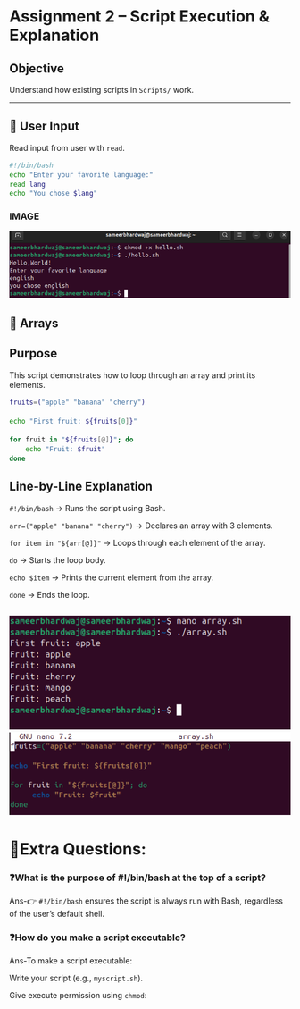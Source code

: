 # **Assignment 2 – Script Execution & Explanation**

## **Objective**
Understand how existing scripts in `Scripts/` work.

---


## 🔹 User Input

Read input from user with `read`.

```bash
#!/bin/bash
echo "Enter your favorite language:"
read lang
echo "You chose $lang"
```
### **IMAGE**
![image](shellscript3.png)

## 🔹 Arrays

## Purpose

This script demonstrates how to loop through an array and print its elements.

```bash
fruits=("apple" "banana" "cherry")

echo "First fruit: ${fruits[0]}"

for fruit in "${fruits[@]}"; do
    echo "Fruit: $fruit"
done
```

## Line-by-Line Explanation

`#!/bin/bash` → Runs the script using Bash.

`arr=("apple" "banana" "cherry")` → Declares an array with 3 elements.

`for item in "${arr[@]}"` → Loops through each element of the array.

`do` → Starts the loop body.

`echo $item` → Prints the current element from the array.

`done` → Ends the loop.

![image1](shellscript10.1.png)
![image2](shellscript10.2.png)
---

# 📌Extra Questions:

### ❓What is the purpose of #!/bin/bash at the top of a script?

Ans-👉 `#!/bin/bash` ensures the script is always run with Bash, regardless of the user’s default shell.

### ❓How do you make a script executable?

Ans-To make a script executable:

Write your script (e.g., `myscript.sh`).

Give execute permission using `chmod`: